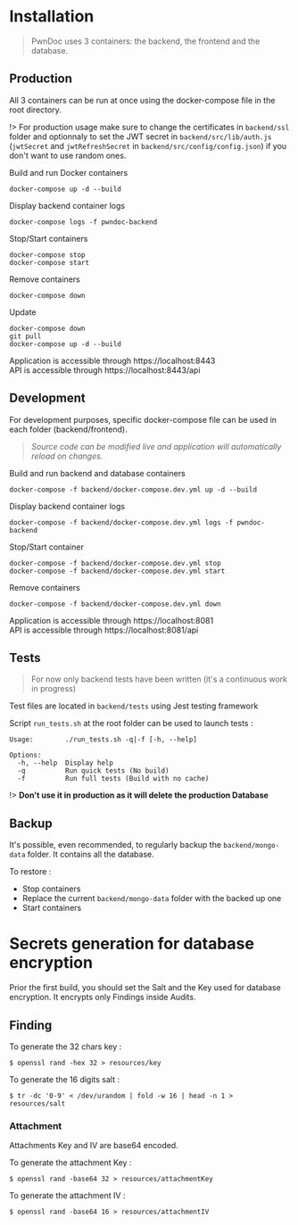 # Installation

> PwnDoc uses 3 containers: the backend, the frontend and the database. 

## Production

All 3 containers can be run at once using the docker-compose file in the root directory.

!> For production usage make sure to change the certificates in `backend/ssl` folder and optionnaly to set the JWT secret in `backend/src/lib/auth.js` (`jwtSecret` and `jwtRefreshSecret` in `backend/src/config/config.json`) if you don't want to use random ones.

Build and run Docker containers

```
docker-compose up -d --build
```

Display backend container logs

```
docker-compose logs -f pwndoc-backend
```

Stop/Start containers

```
docker-compose stop
docker-compose start
```

Remove containers

```
docker-compose down
```

Update

```
docker-compose down
git pull
docker-compose up -d --build
```

Application is accessible through https://localhost:8443  
API is accessible through https://localhost:8443/api
## Development

For development purposes, specific docker-compose file can be used in each folder (backend/frontend).

> *Source code can be modified live and application will automatically reload on changes.*

Build and run backend and database containers

```
docker-compose -f backend/docker-compose.dev.yml up -d --build
```

Display backend container logs

```
docker-compose -f backend/docker-compose.dev.yml logs -f pwndoc-backend
```

Stop/Start container

```
docker-compose -f backend/docker-compose.dev.yml stop
docker-compose -f backend/docker-compose.dev.yml start
```

Remove containers

```
docker-compose -f backend/docker-compose.dev.yml down
```

Application is accessible through https://localhost:8081  
API is accessible through https://localhost:8081/api

## Tests

> For now only backend tests have been written (it's a continuous work in progress)

Test files are located in `backend/tests` using Jest testing framework

Script `run_tests.sh` at the root folder can be used to launch tests :

```
Usage:        ./run_tests.sh -q|-f [-h, --help]

Options:
  -h, --help  Display help
  -q          Run quick tests (No build)
  -f          Run full tests (Build with no cache)
```

!> **Don't use it in production as it will delete the production Database**

## Backup

It's possible, even recommended, to regularly backup the `backend/mongo-data` folder. It contains all the database.

To restore :
- Stop containers
- Replace the current `backend/mongo-data` folder with the backed up one
- Start containers

# Secrets generation for database encryption

Prior the first build, you should set the Salt and the Key used for database encryption. It encrypts only Findings inside Audits. 
## Finding

To generate the 32 chars key :

```
$ openssl rand -hex 32 > resources/key
```

To generate the 16 digits salt :

```
$ tr -dc '0-9' < /dev/urandom | fold -w 16 | head -n 1 > resources/salt
```

### Attachment

Attachments Key and IV are base64 encoded.

To generate the attachment Key :

```
$ openssl rand -base64 32 > resources/attachmentKey
```

To generate the attachment IV :

```
$ openssl rand -base64 16 > resources/attachmentIV
```